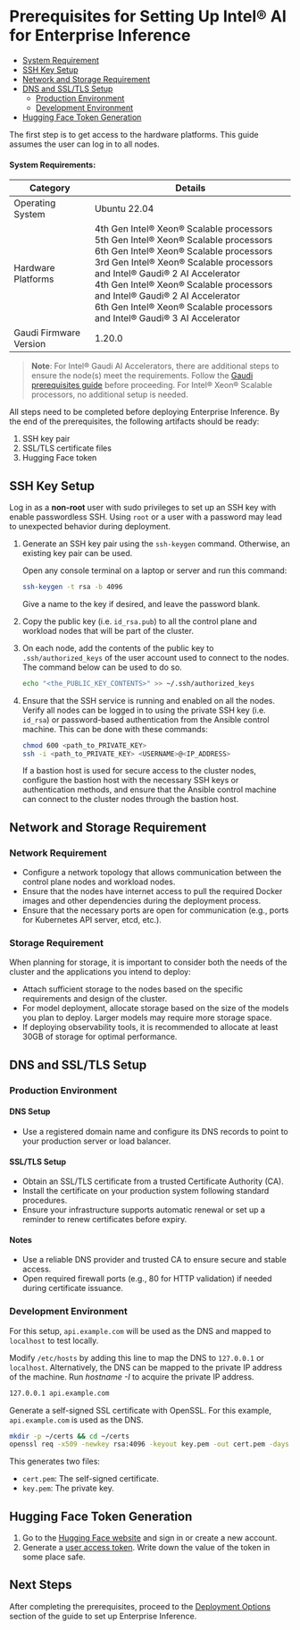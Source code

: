 # Prerequisites for Setting Up Intel® AI for Enterprise Inference

   - [System Requirement](#system-requirement)   
   - [SSH Key Setup](#ssh-key-setup)
   - [Network and Storage Requirement](#network-and-storage-requirement)
   - [DNS and SSL/TLS Setup](#dns-and-ssltls-setup)
     - [Production Environment](#production-environment)
     - [Development Environment](#development-environment)
  - [Hugging Face Token Generation](#hugging-face-token-generation)

The first step is to get access to the hardware platforms. This guide assumes the user can log in to all nodes. 


#### System Requirements:

| Category            | Details                                                                                                           |
|---------------------|-------------------------------------------------------------------------------------------------------------------|
| Operating System    | Ubuntu 22.04                                                                                                |
| Hardware Platforms  | 4th Gen Intel® Xeon® Scalable processors<br>5th Gen Intel® Xeon® Scalable processors<br>6th Gen Intel® Xeon® Scalable processors<br>3rd Gen Intel® Xeon® Scalable processors and Intel® Gaudi® 2 AI Accelerator<br>4th Gen Intel® Xeon® Scalable processors and Intel® Gaudi® 2 AI Accelerator <br>6th Gen Intel® Xeon® Scalable processors and Intel® Gaudi® 3 AI Accelerator|
| Gaudi Firmware Version | 1.20.0

>**Note**: For Intel® Gaudi AI Accelerators, there are additional steps to ensure the node(s) meet the requirements. Follow the [Gaudi prerequisites guide](./gaudi-prerequisites.md) before proceeding. For Intel® Xeon® Scalable processors, no additional setup is needed.

All steps need to be completed before deploying Enterprise Inference. By the end of the prerequisites, the following artifacts should be ready:
1. SSH key pair
2. SSL/TLS certificate files
3. Hugging Face token 

## SSH Key Setup

Log in as a **non-root** user with sudo privileges to set up an SSH key with enable passwordless SSH. Using `root` or a user with a password may lead to unexpected behavior during deployment.

1. Generate an SSH key pair using the `ssh-keygen` command. Otherwise, an existing key pair can be used.

    Open any console terminal on a laptop or server and run this command: 
    ```bash
    ssh-keygen -t rsa -b 4096
    ```
    Give a name to the key if desired, and leave the password blank.

2. Copy the public key (i.e. `id_rsa.pub`) to all the control plane and workload nodes that will be part of the cluster.

3. On each node, add the contents of the public key to `.ssh/authorized_keys` of the user account used to connect to the nodes. The command below can be used to do so.
    
    ```bash
    echo "<the_PUBLIC_KEY_CONTENTS>" >> ~/.ssh/authorized_keys
    ```

4. Ensure that the SSH service is running and enabled on all the nodes. Verify all nodes can be logged in to using the private SSH key (i.e. `id_rsa`) or password-based authentication from the Ansible control machine. This can be done with these commands:

    ```bash
    chmod 600 <path_to_PRIVATE_KEY>
    ssh -i <path_to_PRIVATE_KEY> <USERNAME>@<IP_ADDRESS>
    ```

    If a bastion host is used for secure access to the cluster nodes, configure the bastion host with the necessary SSH keys or authentication methods, and ensure that the Ansible control machine can connect to the cluster nodes through the bastion host.


## Network and Storage Requirement

### Network Requirement
- Configure a network topology that allows communication between the control plane nodes and workload nodes.
- Ensure that the nodes have internet access to pull the required Docker images and other dependencies during the deployment process.
- Ensure that the necessary ports are open for communication (e.g., ports for Kubernetes API server, etcd, etc.).

### Storage Requirement
When planning for storage, it is important to consider both the needs of the cluster and the applications you intend to deploy:
- Attach sufficient storage to the nodes based on the specific requirements and design of the cluster.
- For model deployment, allocate storage based on the size of the models you plan to deploy. Larger models may require more storage space.
- If deploying observability tools, it is recommended to allocate at least 30GB of storage for optimal performance.   


## DNS and SSL/TLS Setup

### Production Environment

#### DNS Setup
- Use a registered domain name and configure its DNS records to point to your production server or load balancer.

#### SSL/TLS Setup
- Obtain an SSL/TLS certificate from a trusted Certificate Authority (CA).
- Install the certificate on your production system following standard procedures.
- Ensure your infrastructure supports automatic renewal or set up a reminder to renew certificates before expiry.

#### Notes
- Use a reliable DNS provider and trusted CA to ensure secure and stable access.
- Open required firewall ports (e.g., 80 for HTTP validation) if needed during certificate issuance.
    
### Development Environment
For this setup, `api.example.com` will be used as the DNS and mapped to `localhost` to test locally.

Modify `/etc/hosts` by adding this line to map the DNS to `127.0.0.1` or `localhost`. Alternatively, the DNS can be mapped to the private IP address of the machine. Run *hostname -I* to acquire the private IP address.
```bash
127.0.0.1 api.example.com
```

Generate a self-signed SSL certificate with OpenSSL. For this example, `api.example.com` is used as the DNS.
```bash
mkdir -p ~/certs && cd ~/certs
openssl req -x509 -newkey rsa:4096 -keyout key.pem -out cert.pem -days 365 -nodes -subj "/CN=api.example.com"
```

This generates two files:
- `cert.pem`: The self-signed certificate.
- `key.pem`: The private key.


## Hugging Face Token Generation
1. Go to the [Hugging Face website](https://huggingface.co/) and sign in or create a new account.
2. Generate a [user access token](https://huggingface.co/docs/transformers.js/en/guides/private#step-1-generating-a-user-access-token). Write down the value of the token in some place safe.


## Next Steps
After completing the prerequisites, proceed to the [Deployment Options](./README.md#deployment-options) section of the guide to set up Enterprise Inference.
